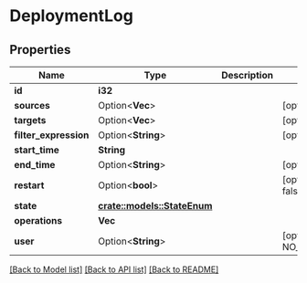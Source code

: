 # DeploymentLog

## Properties

Name | Type | Description | Notes
------------ | ------------- | ------------- | -------------
**id** | **i32** |  | 
**sources** | Option<**Vec<String>**> |  | [optional]
**targets** | Option<**Vec<String>**> |  | [optional]
**filter_expression** | Option<**String**> |  | [optional]
**start_time** | **String** |  | 
**end_time** | Option<**String**> |  | [optional]
**restart** | Option<**bool**> |  | [optional][default to false]
**state** | [**crate::models::StateEnum**](StateEnum.md) |  | 
**operations** | **Vec<String>** |  | 
**user** | Option<**String**> |  | [optional][default to NO_USER_RECORDED]

[[Back to Model list]](../README.md#documentation-for-models) [[Back to API list]](../README.md#documentation-for-api-endpoints) [[Back to README]](../README.md)


